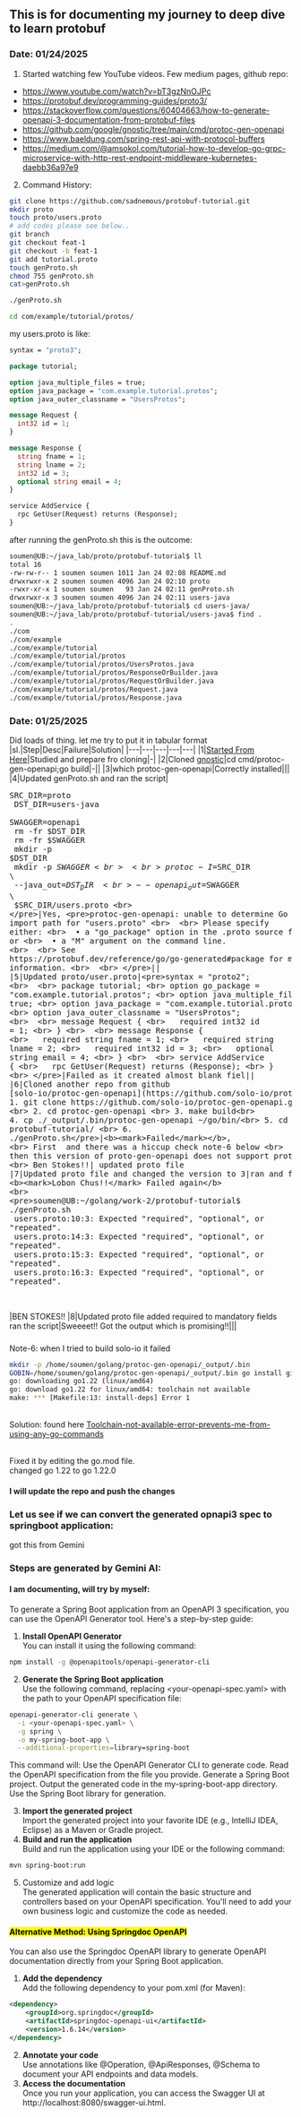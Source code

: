 ## This is for documenting my journey to deep dive to learn protobuf
### Date: 01/24/2025 
1. Started watching few YouTube videos. Few medium pages, github repo:
  - https://www.youtube.com/watch?v=bT3gzNnOJPc
  - https://protobuf.dev/programming-guides/proto3/
  - https://stackoverflow.com/questions/60404663/how-to-generate-openapi-3-documentation-from-protobuf-files
  - https://github.com/google/gnostic/tree/main/cmd/protoc-gen-openapi
  - https://www.baeldung.com/spring-rest-api-with-protocol-buffers
  - https://medium.com/@amsokol.com/tutorial-how-to-develop-go-grpc-microservice-with-http-rest-endpoint-middleware-kubernetes-daebb36a97e9
2. Command History:

```bash
git clone https://github.com/sadnemous/protobuf-tutorial.git
mkdir proto
touch proto/users.proto
# add codes please see below.. 
git branch
git checkout feat-1
git checkout -b feat-1
git add tutorial.proto 
touch genProto.sh
chmod 755 genProto.sh
cat>genProto.sh 

./genProto.sh

cd com/example/tutorial/protos/
```

my users.proto is like:
```proto
syntax = "proto3";

package tutorial;

option java_multiple_files = true;
option java_package = "com.example.tutorial.protos";
option java_outer_classname = "UsersProtos";

message Request {
  int32 id = 1;
}

message Response {
  string fname = 1;
  string lname = 2;
  int32 id = 3;
  optional string email = 4;
}

service AddService {
  rpc GetUser(Request) returns (Response);
}
```

after running the genProto.sh this is the outcome:
```bash
soumen@UB:~/java_lab/proto/protobuf-tutorial$ ll
total 16
-rw-rw-r-- 1 soumen soumen 1011 Jan 24 02:08 README.md
drwxrwxr-x 2 soumen soumen 4096 Jan 24 02:10 proto
-rwxr-xr-x 1 soumen soumen   93 Jan 24 02:11 genProto.sh
drwxrwxr-x 3 soumen soumen 4096 Jan 24 02:11 users-java
soumen@UB:~/java_lab/proto/protobuf-tutorial$ cd users-java/
soumen@UB:~/java_lab/proto/protobuf-tutorial/users-java$ find .
.
./com
./com/example
./com/example/tutorial
./com/example/tutorial/protos
./com/example/tutorial/protos/UsersProtos.java
./com/example/tutorial/protos/ResponseOrBuilder.java
./com/example/tutorial/protos/RequestOrBuilder.java
./com/example/tutorial/protos/Request.java
./com/example/tutorial/protos/Response.java
```


### Date: 01/25/2025 
Did loads of thing. let me try to put it in tabular format
|sl.|Step|Desc|Failure|Solution|
|---|---|---|---|---|
|1|[Started From Here](https://stackoverflow.com/questions/60404663/how-to-generate-openapi-3-documentation-from-protobuf-files)|Studied and prepare fro cloning|-|
|2|Cloned [gnostic](https://github.com/google/gnostic)|cd cmd/protoc-gen-openapi;go build|-||
|3|which protoc-gen-openapi|Correctly installed|||
|4|Updated genProto.sh and ran the script|<pre>SRC_DIR=proto <br> DST_DIR=users-java <br> SWAGGER=openapi <br> rm -fr $DST_DIR <br> rm -fr $SWAGGER <br> mkdir -p $DST_DIR <br> mkdir -p $SWAGGER <br>  <br> protoc -I=$SRC_DIR \ <br>     --java_out=$DST_DIR \ <br>     --openapi_out=$SWAGGER \ <br>     $SRC_DIR/users.proto <br> </pre>|Yes, <pre>protoc-gen-openapi: unable to determine Go import path for "users.proto" <br>  <br> Please specify either: <br> 	• a "go_package" option in the .proto source file, or <br> 	• a "M" argument on the command line. <br>  <br> See https://protobuf.dev/reference/go/go-generated#package for more information. <br>  <br> </pre>||
|5|Updated proto/user.proto|<pre>syntax = "proto2"; <br>  <br> package tutorial; <br> option go_package = "com.example.tutorial.protos"; <br> option java_multiple_files = true; <br> option java_package = "com.example.tutorial.protos"; <br> option java_outer_classname = "UsersProtos"; <br>  <br> message Request { <br>   required int32 id = 1; <br> } <br>  <br> message Response { <br>   required string fname = 1; <br>   required string lname = 2; <br>   required int32 id = 3; <br>   optional string email = 4; <br> } <br>  <br> service AddService { <br>   rpc GetUser(Request) returns (Response); <br> } <br> </pre>|Failed as it created almost blank fiel||
|6|Cloned another repo from github [solo-io/protoc-gen-openapi](https://github.com/solo-io/protoc-gen-openapi)|<br><pre> 1. git clone https://github.com/solo-io/protoc-gen-openapi.git <br> 2. cd protoc-gen-openapi <br> 3. make build<br> 4. cp ./_output/.bin/protoc-gen-openapi ~/go/bin/<br> 5. cd protobuf-tutorial/ <br> 6. ./genProto.sh</pre>|<b><mark>Failed</mark></b>, <br> First  and there was a hiccup check note-6 below <br> then this version of proto-gen-openapi does not support proto-3.. <br> Ben Stokes!!| updated proto file
|7|Updated proto file and changed the version to 3|ran and failed| <b><mark>Lobon Chus!!</mark> Failed again</b> <br> <pre>soumen@UB:~/golang/work-2/protobuf-tutorial$ ./genProto.sh  <br> users.proto:10:3: Expected "required", "optional", or "repeated". <br> users.proto:14:3: Expected "required", "optional", or "repeated". <br> users.proto:15:3: Expected "required", "optional", or "repeated". <br> users.proto:16:3: Expected "required", "optional", or "repeated". <br>  <br> </pre>|BEN STOKES!!
|8|Updated proto file added required to mandatory fields<br>ran the script|Sweeeet!! Got the output which is promising!!|||

###
Note-6: when I tried to build solo-io it failed
```bash
mkdir -p /home/soumen/golang/protoc-gen-openapi/_output/.bin
GOBIN=/home/soumen/golang/protoc-gen-openapi/_output/.bin go install github.com/golang/protobuf/protoc-gen-go
go: downloading go1.22 (linux/amd64)
go: download go1.22 for linux/amd64: toolchain not available
make: *** [Makefile:13: install-deps] Error 1
```
<br> Solution: found here [Toolchain-not-available-error-prevents-me-from-using-any-go-commands](https://stackoverflow.com/questions/78519711/toolchain-not-available-error-prevents-me-from-using-any-go-commands)

<br> Fixed it by editing the go.mod file.
<br> changed go 1.22 to go 1.22.0
#### I will update the repo and push the changes

### Let us see if we can convert the generated opnapi3 spec to springboot application:
got this from Gemini

### Steps are generated by Gemini AI:
#### I am documenting, will try by myself:

To generate a Spring Boot application from an OpenAPI 3 specification, you can use the OpenAPI Generator tool. Here's a step-by-step guide: <br>
1. <b>Install OpenAPI Generator</b><br>
    You can install it using the following command:
```bash
npm install -g @openapitools/openapi-generator-cli
```
2. <b>Generate the Spring Boot application</b><br>
    Use the following command, replacing <your-openapi-spec.yaml> with the path to your OpenAPI specification file:

```bash
openapi-generator-cli generate \
  -i <your-openapi-spec.yaml> \
  -g spring \
  -o my-spring-boot-app \
  --additional-properties=library=spring-boot

```


This command will:
Use the OpenAPI Generator CLI to generate code.
Read the OpenAPI specification from the file you provide.
Generate a Spring Boot project.
Output the generated code in the my-spring-boot-app directory.
Use the Spring Boot library for generation.


3. <b>Import the generated project</b><br>
    Import the generated project into your favorite IDE (e.g., IntelliJ IDEA, Eclipse) as a Maven or Gradle project.
4. <b>Build and run the application</b><br>
    Build and run the application using your IDE or the following command:


```bash
mvn spring-boot:run 
```

5. Customize and add logic</b><br>
The generated application will contain the basic structure and controllers based on your OpenAPI specification. You'll need to add your own business logic and customize the code as needed.




#### <mark>Alternative Method: Using Springdoc OpenAPI</mark>
You can also use the Springdoc OpenAPI library to generate OpenAPI documentation directly from your Spring Boot application.

1. <b>Add the dependency</b><br>
    Add the following dependency to your pom.xml (for Maven):


```xml
<dependency>
    <groupId>org.springdoc</groupId>
    <artifactId>springdoc-openapi-ui</artifactId>
    <version>1.6.14</version>
</dependency>
```


2. <b>Annotate your code</b><br>
    Use annotations like @Operation, @ApiResponses, @Schema to document your API endpoints and data models.
3. <b>Access the documentation</b><br>
    Once you run your application, you can access the Swagger UI at http://localhost:8080/swagger-ui.html.


